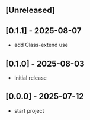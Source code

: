 ## [Unreleased]

## [0.1.1] - 2025-08-07

- add Class-extend use

## [0.1.0] - 2025-08-03

- Initial release

## [0.0.0] - 2025-07-12

- start project
